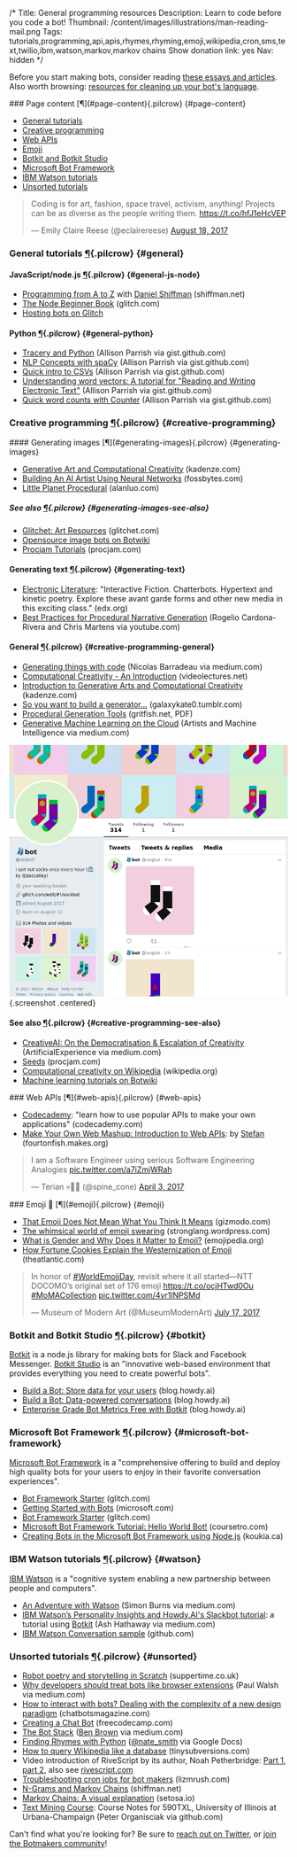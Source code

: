 /*
Title: General programming resources
Description: Learn to code before you code a bot!
Thumbnail: /content/images/illustrations/man-reading-mail.png
Tags: tutorials,programming,api,apis,rhymes,rhyming,emoji,wikipedia,cron,sms,text,twilio,ibm,watson,markov,markov chains
Show donation link: yes
Nav: hidden
*/

<div class="note">
  <p>Before you start making bots, consider reading <a href="/articles/essays">these essays and articles</a>. Also worth browsing: <a href="/resources/libraries-frameworks/#language">resources for cleaning up your bot's language</a>.
  </p>
</div>





<div class="row">
  <div class="col-sm-12 col-md-6 no-pad" markdown="1">
### Page content [¶](#page-content){.pilcrow} {#page-content}

- [General tutorials](#general)
- [Creative programming](#creative-programming)
- [Web APIs](#web-apis)
- [Emoji](#emoji)
- [Botkit and Botkit Studio](#botkit)
- [Microsoft Bot Framework](#microsoft-bot-framework)
- [IBM Watson tutorials](#watson)
- [Unsorted tutorials](#unsorted)
  </div>
  <div class="col-sm-12 col-md-6">
    <blockquote class="twitter-tweet" data-lang="en"><p lang="en" dir="ltr">Coding is for art, fashion, space travel, activism, anything! Projects can be as diverse as the people writing them. <a href="https://t.co/hfJ1eHcVEP">https://t.co/hfJ1eHcVEP</a></p>&mdash; Emily Claire Reese (@eclairereese) <a href="https://twitter.com/eclairereese/status/898498307907039232">August 18, 2017</a></blockquote>
  </div>
</div>

### General tutorials [¶](#general){.pilcrow} {#general}

#### JavaScript/node.js [¶](#general-js-node){.pilcrow} {#general-js-node}

- [Programming from A to Z](http://shiffman.net/a2z/) with [Daniel Shiffman](https://twitter.com/shiffman) (shiffman.net)
- [The Node Beginner Book](https://glitch.com/edit/#!/node-beginner) (glitch.com)
- [Hosting bots on Glitch](/tutorials/hosting-bots-glitch)

#### Python [¶](#general-python){.pilcrow} {#general-python}

- [Tracery and Python](https://gist.github.com/aparrish/73c19a36b9cdcf604d04e95020418cd4) (Allison Parrish via gist.github.com)
- [NLP Concepts with spaCy](https://gist.github.com/aparrish/f21f6abbf2367e8eb23438558207e1c3) (Allison Parrish via gist.github.com)
- [Quick intro to CSVs](https://gist.github.com/aparrish/f8e7eab47542678a39a39dddbca4ec2f) (Allison Parrish via gist.github.com)
- [Understanding word vectors: A tutorial for "Reading and Writing Electronic Text"](https://gist.github.com/aparrish/2f562e3737544cf29aaf1af30362f469) (Allison Parrish via gist.github.com)
- [Quick word counts with Counter](https://gist.github.com/aparrish/4b096b95bfbd636733b7b9f2636b8cf4) (Allison Parrish via gist.github.com)

### Creative programming [¶](#creative-programming){.pilcrow} {#creative-programming}

<div class="row">
  <div class="col-sm-12 col-md-6 no-pad" markdown=1>
#### Generating images [¶](#generating-images){.pilcrow} {#generating-images}

- [Generative Art and Computational Creativity](https://www.kadenze.com/courses/generative-art-and-computational-creativity-i/info) (kadenze.com)
- [Building An AI Artist Using Neural Networks](https://fossbytes.com/build-ai-artist-using-neural-networks-2/) (fossbytes.com)
- [Little Planet Procedural](http://alanluo.com/procgen/midterm.html) (alanluo.com)

##### See also [¶](#generating-images-see-also){.pilcrow} {#generating-images-see-also}

- [Glitchet: Art Resources](http://www.glitchet.com/resources) (glitchet.com)
- [Opensource image bots on Botwiki](/tag/bot+opensource+images)
- [Procjam Tutorials](http://www.procjam.com/resources/) (procjam.com)

<!-- TODO: Some image bots are missing "generative" tag.
- [Opensource image-generating bots on Botwiki](/tag/bot+opensource+images+generative)
-->

#### Generating text [¶](#generating-text){.pilcrow} {#generating-text}

- [Electronic Literature](https://www.edx.org/course/electronic-literature-davidsonx-d004x): "Interactive Fiction. Chatterbots. Hypertext and kinetic poetry. Explore these avant garde forms and other new media in this exciting class." (edx.org)
- [Best Practices for Procedural Narrative Generation](https://www.youtube.com/watch?v=k2rgzZ2WXKo) (Rogelio Cardona-Rivera and Chris Martens via youtube.com)

#### General [¶](#creative-programming-general){.pilcrow} {#creative-programming-general}

- [Generating things with code](https://medium.com/@nicoptere/generating-things-with-code-ddbca45ceddc) (Nicolas Barradeau via medium.com)
- [Computational Creativity - An Introduction](http://videolectures.net/iccc2014_wiggins_creativity_tutorial/) (videolectures.net)
- [Introduction to Generative Arts and Computational Creativity](https://www.kadenze.com/courses/generative-art-and-computational-creativity-i/info) (kadenze.com)
- [So you want to build a generator...](http://galaxykate0.tumblr.com/post/139774965871/so-you-want-to-build-a-generator) (galaxykate0.tumblr.com)
- [Procedural Generation Tools](http://gritfish.net/application/files/7315/0483/0623/Procedural_Generation_Tools.pdf) (gritfish.net, PDF)
- [Generative Machine Learning on the Cloud](https://medium.com/artists-and-machine-intelligence/generative-machine-learning-on-the-cloud-1ccdfeb33ea2) (Artists and Machine Intelligence via medium.com)
  </div>
  <div class="col-sm-12 col-md-6" markdown="1">
[![Automated emoji polls](/content/bots/twitterbots/images/soqbot.png)](/bots/twitterbots/soqbot){.screenshot .centered}
  </div>
</div>


#### See also [¶](#creative-programming-see-also){.pilcrow} {#creative-programming-see-also}

- [CreativeAI: On the Democratisation & Escalation of Creativity](https://medium.com/@ArtificialExperience/creativeai-9d4b2346faf3) (ArtificialExperience via medium.com)
- [Seeds](http://www.procjam.com/seeds/) (procjam.com)
- [Computational creativity on Wikipedia](https://en.wikipedia.org/wiki/Computational_creativity) (wikipedia.org)
- [Machine learning tutorials on Botwiki](/tutorials/machine-learning-nlp-ai)


<div class="row">
  <div class="col-sm-12 col-md-6 no-pad" markdown="1">
### Web APIs [¶](#web-apis){.pilcrow} {#web-apis}

- [Codecademy](https://www.codecademy.com/apis): "learn how to use popular APIs to make your own applications" (codecademy.com)
- [Make Your Own Web Mashup: Introduction to Web APIs](https://fourtonfish.makes.org/thimble/make-your-own-web-mashup-introduction-to-web-apis): by [Stefan](https://twitter.com/fourtonfish) (fourtonfish.makes.org)
  </div>
  <div class="col-sm-12 col-md-6">
    <blockquote class="twitter-tweet" data-lang="en"><p lang="en" dir="ltr">I am a Software Engineer using serious Software Engineering Analogies <a href="https://t.co/a7iZmjWRah">pic.twitter.com/a7iZmjWRah</a></p>&mdash; Terian 💀💾🌸 (@spine_cone) <a href="https://twitter.com/spine_cone/status/848799127513083905">April 3, 2017</a></blockquote>
  </div>
</div>

<div class="row">
  <div class="col-sm-12 col-md-6 no-pad" markdown="1">
### Emoji 💁 [¶](#emoji){.pilcrow} {#emoji}

- [That Emoji Does Not Mean What You Think It Means](http://gizmodo.com/that-emoji-does-not-mean-what-you-think-it-means-1770296372) (gizmodo.com)
- [The whimsical world of emoji swearing](https://stronglang.wordpress.com/2017/03/14/the-whimsical-world-of-emoji-swearing/) (stronglang.wordpress.com)
- [What is Gender and Why Does it Matter to Emoji?](http://blog.emojipedia.org/what-is-gender-and-why-does-it-matter-to-emoji/) (emojipedia.org)
- [How Fortune Cookies Explain the Westernization of Emoji](https://www.theatlantic.com/technology/archive/2017/05/the-westernization-of-emoji/527616/) (theatlantic.com)
  </div>
  <div class="col-sm-12 col-md-6">
    <blockquote class="twitter-tweet" data-lang="en"><p lang="en" dir="ltr">In honor of <a href="https://twitter.com/hashtag/WorldEmojiDay?src=hash">#WorldEmojiDay</a>, revisit where it all started—NTT DOCOMO’s original set of 176 emoji <a href="https://t.co/ocjHTwd0Ou">https://t.co/ocjHTwd0Ou</a> <a href="https://twitter.com/hashtag/MoMACollection?src=hash">#MoMACollection</a> <a href="https://t.co/4yr1lNPSMd">pic.twitter.com/4yr1lNPSMd</a></p>&mdash; Museum of Modern Art (@MuseumModernArt) <a href="https://twitter.com/MuseumModernArt/status/886953606972403712">July 17, 2017</a></blockquote>
  </div>
</div>




### Botkit and Botkit Studio [¶](#botkit){.pilcrow} {#botkit}


[Botkit](https://github.com/howdyai/botkit) is a node.js library for making bots for Slack and Facebook Messenger. [Botkit Studio](https://www.botkit.ai/) is an "innovative web-based environment that provides everything you need to create powerful bots".

- [Build a Bot: Store data for your users](https://blog.howdy.ai/build-a-bot-store-data-for-your-users-2e91fe7023d7) (blog.howdy.ai)
- [Build a Bot: Data-powered conversations](https://blog.howdy.ai/build-a-bot-data-powered-conversations-d14991714ac1) (blog.howdy.ai)
- [Enterprise Grade Bot Metrics Free with Botkit](https://blog.howdy.ai/enterprise-grade-bot-metrics-free-with-botkit-294cecf21cf6) (blog.howdy.ai)

### Microsoft Bot Framework [¶](#microsoft-bot-framework){.pilcrow} {#microsoft-bot-framework}

[Microsoft Bot Framework](https://dev.botframework.com/) is a "comprehensive offering to build and deploy high quality bots for your users to enjoy in their favorite conversation experiences".

- [Bot Framework Starter](https://glitch.com/~botframework-starter) (glitch.com)
- [Getting Started with Bots](https://mva.microsoft.com/en-US/training-courses/getting-started-with-bots-16759?l=2zTAb2HyC_3504668937) (microsoft.com)
- [Bot Framework Starter](https://glitch.com/edit/#!/project/botframework-starter) (glitch.com)
- [Microsoft Bot Framework Tutorial: Hello World Bot!](https://coursetro.com/posts/code/45/Microsoft-Bot-Framework-Tutorial:-Hello-World-Bot!) (coursetro.com)
- [Creating Bots in the Microsoft Bot Framework using Node.js](https://koukia.ca/creating-bots-in-the-microsoft-bot-framework-using-node-js-69d27d55bb92) (koukia.ca)

### IBM Watson tutorials [¶](#watson){.pilcrow} {#watson}

[IBM Watson](https://www.ibm.com/watson/) is a "cognitive system enabling a new partnership between people and computers".

- [An Adventure with Watson](https://medium.com/@snrubnomis/an-adventure-with-watson-afdebf699f91) (Simon Burns via medium.com)
- [IBM Watson’s Personality Insights and Howdy.AI's Slackbot tutorial](https://medium.com/@ash_hathaway/ibm-watson-s-personality-insights-and-howdy-ai-s-slackbot-tutorial-be68da6cfa10): a tutorial using [Botkit](http://howdy.ai/botkit/) (Ash Hathaway via medium.com)
- [IBM Watson Conversation sample](https://github.com/snrubnomis/burgerbot) (github.com)


### Unsorted tutorials [¶](#unsorted){.pilcrow} {#unsorted}

- [Robot poetry and storytelling in Scratch](http://www.suppertime.co.uk/blogmywiki/2017/07/robot-poetry/) (suppertime.co.uk)
- [Why developers should treat bots like browser extensions](https://medium.com/@Paul__Walsh/why-developers-should-treat-bots-like-browser-extensions-cf819aab62b2) (Paul Walsh via medium.com)
- [How to interact with bots? Dealing with the complexity of a new design paradigm](https://chatbotsmagazine.com/how-to-interact-with-bots-dealing-with-the-complexity-of-a-new-design-paradigm-e89fd7131921) (chatbotsmagazine.com)
- [Creating a Chat Bot](https://medium.freecodecamp.com/creating-a-chat-bot-42861e6a2acd) (freecodecamp.com)
- [The Bot Stack](https://medium.com/why-not/the-bot-stack-a44bca123ce6) ([Ben Brown](https://twitter.com/benbrown) via medium.com)
- [Finding Rhymes with Python](https://docs.google.com/presentation/d/1SxfHEdN8DGliH-Qa4zVsWtCcx5BZAQITXcd1OuDBz_U/edit?pli=1#slide=id.p)  ([@nate_smith](https://twitter.com/nate_smith) via Google Docs)
- [How to query Wikipedia like a database](http://tinysubversions.com/notes/how-to-query-wikipedia/) (tinysubversions.com)
- Video introduction of RiveScript by its author, Noah Petherbridge: [Part 1](https://www.youtube.com/watch?v=Vkd4chh0ewU), [part 2](https://www.youtube.com/watch?v=sRdm2OkZaGk), also see [rivescript.com](http://www.rivescript.com/)
- [Troubleshooting cron jobs for bot makers](http://lizmrush.com/cron-jobs-for-bot-makers/) (lizmrush.com)
- [N-Grams and Markov Chains](http://shiffman.net/a2z/markov/) (shiffman.net) 
- [Markov Chains: A visual explanation](http://setosa.io/blog/2014/07/26/markov-chains/) (setosa.io)
- [Text Mining Course](https://github.com/organisciak/Text-Mining-Course): Course Notes for 590TXL, University of Illinois at Urbana-Champaign (Peter Organisciak via github.com)

Can't find what you're looking for? Be sure to [reach out on Twitter](https://twitter.com/botwikidotorg), or [join the Botmakers community](https://botmakers.org/)!

<script async src="//platform.twitter.com/widgets.js" charset="utf-8"></script>
